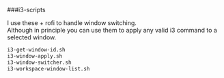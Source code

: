 ###i3-scripts

I use these + rofi to handle window switching. \
Although in principle you can use them to 
apply any valid i3 command to a selected window.

```bash
i3-get-window-id.sh
i3-window-apply.sh
i3-window-switcher.sh
i3-workspace-window-list.sh
```

